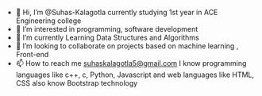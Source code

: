 - 👋 Hi, I’m @Suhas-Kalagotla currently studying 1st year in ACE Engineering college 
- 👀 I’m interested in programming, software development
- 🌱 I’m currently Learning Data Structures and Algorithms 
- 💞️ I’m looking to collaborate on projects based on machine learning , Front-end 
- 📫 How to reach me suhaskalagotla5@gmail.com
I know programming languages like c++, c, Python, Javascript and web languages like HTML, CSS also know Bootstrap technology  
<!---
Suhas-Kalagotla/Suhas-Kalagotla is a ✨ special ✨ repository because its `README.md` (this file) appears on your GitHub profile.
You can click the Preview link to take a look at your changes.
--->
